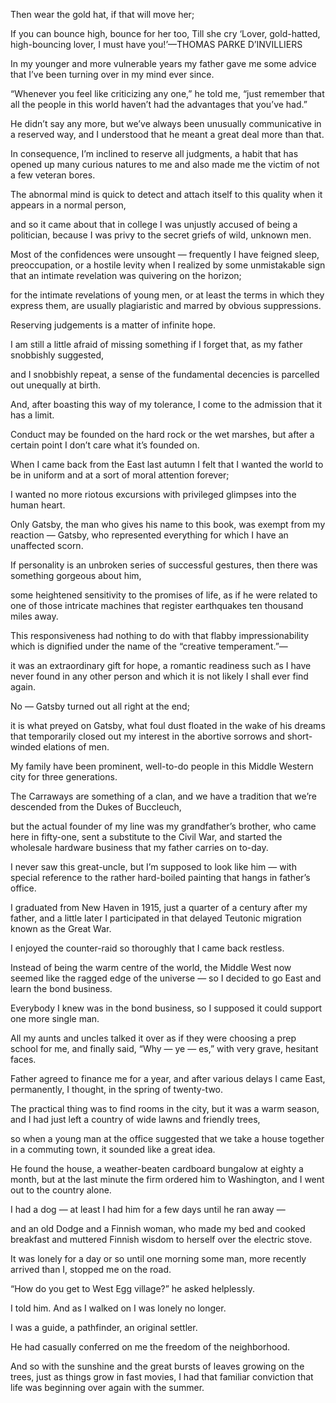 
Then wear the gold hat, if that will move her;

If you can bounce high, bounce for her too, Till she cry ‘Lover, gold-hatted, high-bouncing lover, I must have you!’—THOMAS PARKE D’INVILLIERS

In my younger and more vulnerable years my father gave me some advice that I’ve been turning over in my mind ever since.

“Whenever you feel like criticizing any one,” he told me, “just remember that all the people in this world haven’t had the advantages that you’ve had.”

He didn’t say any more, but we’ve always been unusually communicative in a reserved way, and I understood that he meant a great deal more than that.

In consequence, I’m inclined to reserve all judgments, a habit that has opened up many curious natures to me and also made me the victim of not a few veteran bores.

The abnormal mind is quick to detect and attach itself to this quality when it appears in a normal person,

and so it came about that in college I was unjustly accused of being a politician, because I was privy to the secret griefs of wild, unknown men.

Most of the confidences were unsought — frequently I have feigned sleep, preoccupation, or a hostile levity when I realized by some unmistakable sign that an intimate revelation was quivering on the horizon;

for the intimate revelations of young men, or at least the terms in which they express them, are usually plagiaristic and marred by obvious suppressions.

Reserving judgements is a matter of infinite hope.

I am still a little afraid of missing something if I forget that, as my father snobbishly suggested,

and I snobbishly repeat, a sense of the fundamental decencies is parcelled out unequally at birth.

And, after boasting this way of my tolerance, I come to the admission that it has a limit.

Conduct may be founded on the hard rock or the wet marshes, but after a certain point I don’t care what it’s founded on.

When I came back from the East last autumn I felt that I wanted the world to be in uniform and at a sort of moral attention forever;

I wanted no more riotous excursions with privileged glimpses into the human heart.

Only Gatsby, the man who gives his name to this book, was exempt from my reaction — Gatsby, who represented everything for which I have an unaffected scorn.

If personality is an unbroken series of successful gestures, then there was something gorgeous about him,

some heightened sensitivity to the promises of life, as if he were related to one of those intricate machines that register earthquakes ten thousand miles away.

This responsiveness had nothing to do with that flabby impressionability which is dignified under the name of the “creative temperament.”—

it was an extraordinary gift for hope, a romantic readiness such as I have never found in any other person and which it is not likely I shall ever find again.

No — Gatsby turned out all right at the end;

it is what preyed on Gatsby, what foul dust floated in the wake of his dreams that temporarily closed out my interest in the abortive sorrows and short-winded elations of men.

My family have been prominent, well-to-do people in this Middle Western city for three generations.

The Carraways are something of a clan, and we have a tradition that we’re descended from the Dukes of Buccleuch,

but the actual founder of my line was my grandfather’s brother, who came here in fifty-one, sent a substitute to the Civil War, and started the wholesale hardware business that my father carries on to-day.

I never saw this great-uncle, but I’m supposed to look like him — with special reference to the rather hard-boiled painting that hangs in father’s office.

I graduated from New Haven in 1915, just a quarter of a century after my father, and a little later I participated in that delayed Teutonic migration known as the Great War.

I enjoyed the counter-raid so thoroughly that I came back restless.

Instead of being the warm centre of the world, the Middle West now seemed like the ragged edge of the universe — so I decided to go East and learn the bond business.

Everybody I knew was in the bond business, so I supposed it could support one more single man.

All my aunts and uncles talked it over as if they were choosing a prep school for me, and finally said, “Why — ye — es,” with very grave, hesitant faces.

Father agreed to finance me for a year, and after various delays I came East, permanently, I thought, in the spring of twenty-two.

The practical thing was to find rooms in the city, but it was a warm season, and I had just left a country of wide lawns and friendly trees,

so when a young man at the office suggested that we take a house together in a commuting town, it sounded like a great idea.

He found the house, a weather-beaten cardboard bungalow at eighty a month, but at the last minute the firm ordered him to Washington, and I went out to the country alone.

I had a dog — at least I had him for a few days until he ran away —

and an old Dodge and a Finnish woman, who made my bed and cooked breakfast and muttered Finnish wisdom to herself over the electric stove.

It was lonely for a day or so until one morning some man, more recently arrived than I, stopped me on the road.

“How do you get to West Egg village?” he asked helplessly.

I told him. And as I walked on I was lonely no longer.

I was a guide, a pathfinder, an original settler.

He had casually conferred on me the freedom of the neighborhood.

And so with the sunshine and the great bursts of leaves growing on the trees, just as things grow in fast movies, I had that familiar conviction that life was beginning over again with the summer.